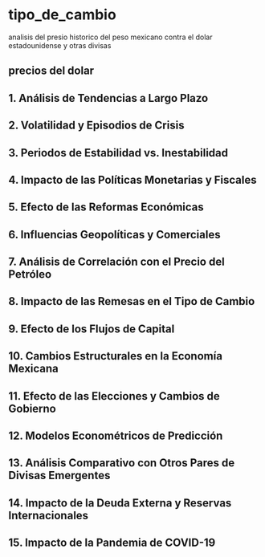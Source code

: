 # tipo_de_cambio
analisis del presio historico del peso mexicano contra el dolar estadounidense y otras divisas

## precios del dolar

## 1. Análisis de Tendencias a Largo Plazo

## 2. Volatilidad y Episodios de Crisis

## 3. Periodos de Estabilidad vs. Inestabilidad

## 4. Impacto de las Políticas Monetarias y Fiscales

## 5. Efecto de las Reformas Económicas

## 6. Influencias Geopolíticas y Comerciales

## 7. Análisis de Correlación con el Precio del Petróleo

## 8. Impacto de las Remesas en el Tipo de Cambio

## 9. Efecto de los Flujos de Capital

## 10. Cambios Estructurales en la Economía Mexicana

## 11. Efecto de las Elecciones y Cambios de Gobierno

## 12. Modelos Econométricos de Predicción

## 13. Análisis Comparativo con Otros Pares de Divisas Emergentes

## 14. Impacto de la Deuda Externa y Reservas Internacionales

## 15. Impacto de la Pandemia de COVID-19
